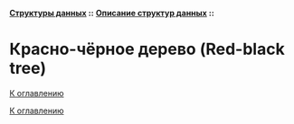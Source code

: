 **[Структуры данных](../../README.md#data-structures) ::** 
**[Описание структур данных](../../README.md#data-structures-descriptions) ::**
# Красно-чёрное дерево (Red-black tree)

<!--

-->

[К оглавлению](../../README.md#data-structures-descriptions)



[К оглавлению](../../README.md#data-structures-descriptions)
